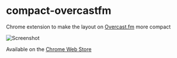 # compact-overcastfm
Chrome extension to make the layout on [Overcast.fm](https://www.overcast.fm) more compact

![Screenshot](https://raw.githubusercontent.com/charlottetan/compact-overcastfm/master/images/screenshot-640x480.png "Screenshot")

Available on the [Chrome Web Store](https://chrome.google.com/webstore/detail/compact-overcast/nehohgccffbnegdhmejemnbldacpnned)
